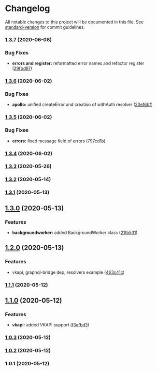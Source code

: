# Changelog

All notable changes to this project will be documented in this file. See [standard-version](https://github.com/conventional-changelog/standard-version) for commit guidelines.

### [1.3.7](https://github.com/wolframdeus/backend-template/compare/v1.3.6...v1.3.7) (2020-06-08)


### Bug Fixes

* **errors and register:** reformatted error names and refactor register ([29fbd97](https://github.com/wolframdeus/backend-template/commit/29fbd975d7858f408a9aa9706f364a648ec6149d))

### [1.3.6](https://github.com/wolframdeus/backend-template/compare/v1.3.5...v1.3.6) (2020-06-02)


### Bug Fixes

* **apollo:** unified createError and creation of withAuth resolver ([23e16bf](https://github.com/wolframdeus/backend-template/commit/23e16bf805fc8010da03496ed119fc24c7e86f64))

### [1.3.5](https://github.com/wolframdeus/backend-template/compare/v1.3.4...v1.3.5) (2020-06-02)


### Bug Fixes

* **errors:** fixed message field of errors ([797cd1b](https://github.com/wolframdeus/backend-template/commit/797cd1b298698bb52da851ec697bb323f04a2174))

### [1.3.4](https://github.com/wolframdeus/backend-template/compare/v1.3.3...v1.3.4) (2020-06-02)

### [1.3.3](https://github.com/wolframdeus/backend-template/compare/v1.3.2...v1.3.3) (2020-05-26)

### [1.3.2](https://github.com/wolframdeus/backend-template/compare/v1.3.1...v1.3.2) (2020-05-14)

### [1.3.1](https://github.com/wolframdeus/backend-template/compare/v1.3.0...v1.3.1) (2020-05-13)

## [1.3.0](https://github.com/wolframdeus/backend-template/compare/v1.2.0...v1.3.0) (2020-05-13)


### Features

* **backgroundworker:** added BackgroundWorker class ([21fb531](https://github.com/wolframdeus/backend-template/commit/21fb531e3a876e42869a2c99be2f24fa2a6ba266))

## [1.2.0](https://github.com/wolframdeus/backend-template/compare/v1.1.1...v1.2.0) (2020-05-13)


### Features

* vkapi, graphql-bridge dep, resolvers example ([463c41c](https://github.com/wolframdeus/backend-template/commit/463c41c04370daab2d609cc97e584091b53104b1))

### [1.1.1](https://github.com/wolframdeus/backend-template/compare/v1.1.0...v1.1.1) (2020-05-12)

## [1.1.0](https://github.com/wolframdeus/backend-template/compare/v1.0.3...v1.1.0) (2020-05-12)


### Features

* **vkapi:** added VKAPI support ([f3afbd3](https://github.com/wolframdeus/backend-template/commit/f3afbd39481f7f8ab22559a980fde934ada63398))

### [1.0.3](https://github.com/wolframdeus/backend-template/compare/v1.0.1...v1.0.3) (2020-05-12)

### [1.0.2](https://github.com/wolframdeus/backend-template/compare/v1.0.1...v1.0.2) (2020-05-12)

### 1.0.1 (2020-05-12)
